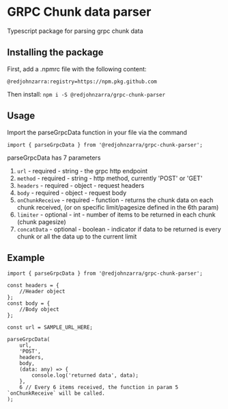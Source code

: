 # GRPC Chunk data parser

Typescript package for parsing grpc chunk data

## Installing the package

First, add a .npmrc file with the following content:

```
@redjohnzarra:registry=https://npm.pkg.github.com
```

Then install:
`npm i -S @redjohnzarra/grpc-chunk-parser`

## Usage

Import the parseGrpcData function in your file via the command

```
import { parseGrpcData } from '@redjohnzarra/grpc-chunk-parser';
```

parseGrpcData has 7 parameters

1. `url` - required - string - the grpc http endpoint
2. `method` - required - string - http method, currently 'POST' or 'GET'
3. `headers` - required - object - request headers
4. `body` - required - object - request body
5. `onChunkReceive` - required - function - returns the chunk data on each chunk received, (or on specific limit/pagesize defined in the 6th param)
6. `limiter` - optional - int - number of items to be returned in each chunk (chunk pagesize)
7. `concatData` - optional - boolean - indicator if data to be returned is every chunk or all the data up to the current limit

## Example

```
import { parseGrpcData } from '@redjohnzarra/grpc-chunk-parser';

const headers = {
    //Header object
};
const body = {
    //Body object
};

const url = SAMPLE_URL_HERE;

parseGrpcData(
    url,
    'POST',
    headers,
    body,
    (data: any) => {
        console.log('returned data', data);
    },
    6 // Every 6 items received, the function in param 5 `onChunkReceive` will be called.
);
```
